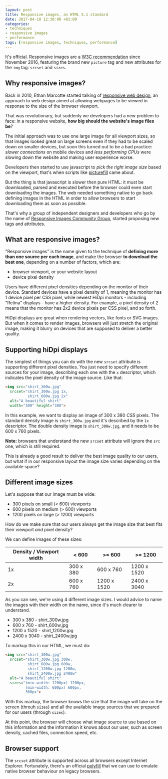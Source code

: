 ```yaml
---
layout: post
title: Responsive images, an HTML 5.1 standard
date: 2017-04-10 12:30:00 +01:00
categories:
- techniques
- responsive images
- performance
tags: [responsive images, techniques, performance]
---
```


It's official. Responsive images are a [W3C recommendation](https://www.w3.org/TR/html51/) since November 2016, featuring the brand new `picture` tag and new attributes for the `img` tag: `srcset` and `sizes`.

## Why responsive images?

Back in 2010, Ethan Marcotte started talking of [responsive web design](https://alistapart.com/article/responsive-web-design), an approach to web design aimed at allowing webpages to be viewed in response to the size of the browser viewport.

That was revolutionary, but suddenly we developers had a new problem to face: in a responsive website, **how big should the website's image files be**?

The initial approach was to use one large image for all viewport sizes, so that images looked great on large screens even if they had to be scaled down on smaller devices, but soon this turned out to be a bad practice: *slower connections* on mobile devices and *less performing CPUs* were slowing down the website and making user experience worse.

Developers then started to use javascript to *pick the right image size* based on the viewport, that's when scripts like [picturefill](https://github.com/scottjehl/picturefill) came about.

But the thing is that javascript is slower then pure HTML: it must be downloaded, parsed and executed before the browser could even start downloading the images. The web needed something native to go back defining images in the HTML in order to allow browsers to start downloading them as soon as possible.

That's why a group of independent designers and developers who go by the name of [Responsive Images Community Group](http://ricg.io/), started proposing new tags and attributes.

## What are responsive images?

"Responsive images" is the name given to the technique of **defining more than one source per each image**, and make the browser **to download the best one**, depending on a number of factors, which are:

* browser viewport, or your website layout
* device pixel density

Users have different pixel densities depending on the monitor of their device. Standard devices have a pixel density of 1, meaning the monitor has 1 device pixel per CSS pixel, while newest HiDpi monitors - including "Retina" displays - have a higher density. For example, a pixel density of 2 means that the monitor has 2x2 device pixels per CSS pixel, and so forth.

HiDpi displays are great when rendering vectors, like fonts or SVG images. But when it comes to render images, browsers will just stretch the original image, making it blurry on devices that are supposed to deliver a better quality.

## Supporting hiDpi displays

The simplest of things you can do with the new `srcset` attribute is supporting different pixel densities. You just need to specify different sources for your image, describing each one with the `x` descriptor, which indicates the pixel density of the image source. Like that:

```html
<img src="shirt_300w.jpg"
  srcset="shirt_300w.jpg 1x,
          shirt_600w.jpg 2x"
  alt="A beautiful shirt"
  width="300" height="380">
```

In this example, we want to display an image of 300 x 380 *CSS* pixels. The standard density image is `shirt_300w.jpg` and it's described by the `1x` descriptor. The double density image is `shirt_300w.jpg`, and it needs to be 600 x 760 pixels.

**Note:** browsers that understand the new `srcset` attribute will ignore the `src` one, which is still required.

This is already a good result to deliver the best image quality to our users, but what if in our responsive layout the image size varies depending on the available space?

## Different image sizes

Let's suppose that our image must be wide:

- 300 pixels on small (< 600) viewports
- 600 pixels on medium (> 600) viewports
- 1200 pixels on large (> 1200) viewports

How do we make sure that our users always get the image size that best fits their viewport *and* pixel density?

We can define images of these sizes:

| Density / Viewport width | < 600     | >= 600      | >= 1200     |
|--------------------------|-----------|-------------|-------------|
| 1x                       | 300 x 380 | 600 x 760   | 1200 x 1520 |
| 2x                       | 600 x 760 | 1200 x 1520 | 2400 x 3040 |

As you can see, we're using 4 different image sizes. I would advice to name the images with their width on the name, since it's much clearer to understand.

- 300 x 380 - shirt_300w.jpg
- 600 x 760 - shirt_600w.jpg
- 1200 x 1520 - shirt_1200w.jpg
- 2400 x 3040 - shirt_2400w.jpg

To markup this in our HTML, we must do:

```html
<img src="shirt_300w.jpg"
  srcset="shirt_300w.jpg 300w,
          shirt_600w.jpg 600w,
          shirt_1200w.jpg 1200w,
          shirt_2400w.jpg 2400w"
  alt="A beautiful shirt"
  sizes="(min-width: 1200px) 1200px,
         (min-width: 600px) 600px,
         300px">
```

With this markup, the browser knows the size that the image will take on the screen (throuh `sizes`) and all the available image sources that we prepared for our users (through `sizes`). 

At this point, the browser will choose what image source to use based on this information and the information it knows about our user, such as screen density, cached files, connection speed, etc.


## Browser support

The `srcset` attribute is supported across all browsers except Internet Explorer. Fortunately, there's an official [polyfill](https://github.com/scottjehl/picturefill/) that we can use to emulate native browser behaviour on legacy browsers.
